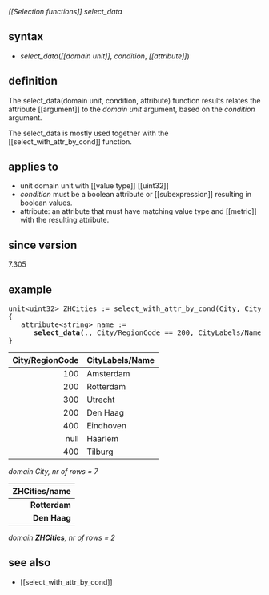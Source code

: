 *[[Selection functions]] select_data*

## syntax

- *select_data*(*[[domain unit]]*, *condition*, *[[attribute]]*)

## definition

The select_data(domain unit, condition, attribute) function results relates the attribute [[argument]] to the *domain unit* argument, based on the  *condition* argument.

The select_data is mostly used together with the [[select_with_attr_by_cond]] function.

## applies to

- unit domain unit with [[value type]] [[uint32]]
- *condition* must be a boolean attribute or [[subexpression]] resulting in boolean values.
- attribute: an attribute that must have matching value type and [[metric]] with the resulting attribute.

## since version

7.305

## example
<pre>
unit&lt;uint32&gt; ZHCities := select_with_attr_by_cond(City, City/RegionCode == 200)
{
   attribute&lt;string&gt; name := 
      <B>select_data(</B>., City/RegionCode == 200, CityLabels/Name<B>)</B>;
}
</pre>

| City/RegionCode | CityLabels/Name |
|----------------:|-----------------|
| 100             | Amsterdam       |
| 200             | Rotterdam       |
| 300             | Utrecht         |
| 200             | Den Haag        |
| 400             | Eindhoven       |
| null            | Haarlem         |
| 400             | Tilburg         |

*domain City, nr of rows = 7*

| **ZHCities/name** |
|------------------:|
| **Rotterdam**     |
| **Den Haag**      |

*domain <B>ZHCities</B>, nr of rows = 2*

## see also

- [[select_with_attr_by_cond]]